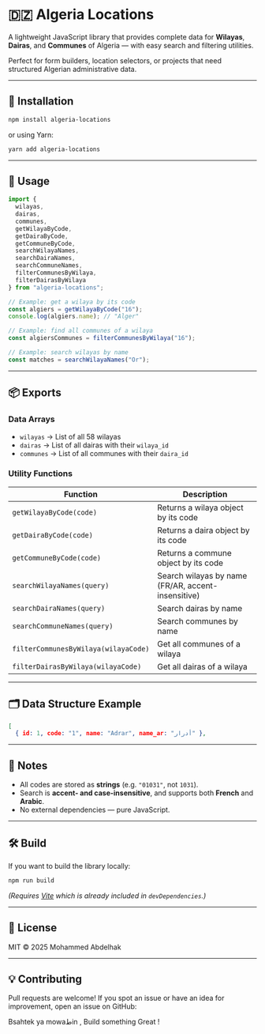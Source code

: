 # 🇩🇿 Algeria Locations

A lightweight JavaScript library that provides complete data for **Wilayas**, **Dairas**, and **Communes** of Algeria — with easy search and filtering utilities.

Perfect for form builders, location selectors, or projects that need structured Algerian administrative data.

---

## 🚀 Installation

```bash
npm install algeria-locations
```

or using Yarn:

```bash
yarn add algeria-locations
```

---

## 🧩 Usage

```js
import {
  wilayas,
  dairas,
  communes,
  getWilayaByCode,
  getDairaByCode,
  getCommuneByCode,
  searchWilayaNames,
  searchDairaNames,
  searchCommuneNames,
  filterCommunesByWilaya,
  filterDairasByWilaya
} from "algeria-locations";

// Example: get a wilaya by its code
const algiers = getWilayaByCode("16");
console.log(algiers.name); // "Alger"

// Example: find all communes of a wilaya
const algiersCommunes = filterCommunesByWilaya("16");

// Example: search wilayas by name
const matches = searchWilayaNames("Or");
```

---

## 📦 Exports

### Data Arrays

* `wilayas` → List of all 58 wilayas
* `dairas` → List of all dairas with their `wilaya_id`
* `communes` → List of all communes with their `daira_id`

### Utility Functions

| Function                             | Description                                        |
| ------------------------------------ | -------------------------------------------------- |
| `getWilayaByCode(code)`              | Returns a wilaya object by its code                |
| `getDairaByCode(code)`               | Returns a daira object by its code                 |
| `getCommuneByCode(code)`             | Returns a commune object by its code               |
| `searchWilayaNames(query)`           | Search wilayas by name (FR/AR, accent-insensitive) |
| `searchDairaNames(query)`            | Search dairas by name                              |
| `searchCommuneNames(query)`          | Search communes by name                            |
| `filterCommunesByWilaya(wilayaCode)` | Get all communes of a wilaya                       |
| `filterDairasByWilaya(wilayaCode)`   | Get all dairas of a wilaya                         |

---

## 🗂️ Data Structure Example

```json
[
  { id: 1, code: "1", name: "Adrar", name_ar: "أدرار" },
```

---

## 🧠 Notes

* All codes are stored as **strings** (e.g. `"01031"`, not `1031`).
* Search is **accent- and case-insensitive**, and supports both **French** and **Arabic**.
* No external dependencies — pure JavaScript.

---

## 🛠️ Build

If you want to build the library locally:

```bash
npm run build
```

*(Requires [Vite](https://vitejs.dev/) which is already included in `devDependencies`.)*

---

## 📜 License

MIT © 2025 Mohammed Abdelhak

---

## 💡 Contributing

Pull requests are welcome!
If you spot an issue or have an idea for improvement, open an issue on GitHub:


Bsahtek ya mowaطin , Build something Great ! 
